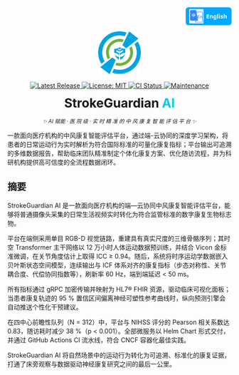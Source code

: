 <!-- 
════════════════════════════════════════════════════════════
  StrokeGuardian AI · README Hero (single-logo | fully-polished)
═════════════════════════════════════════════════════════════════
-->

<!-- ——— Language Switch (top-right) ——— -->
<!-- ========= Language Switch ========= -->
<p align="right" style="margin-top:0;">
  <a href="README.zh-CN.md"
     title="Switch to Simplified Chinese"
     style="
       display:inline-flex;
       align-items:center;
       gap:6px;
       padding:4px 10px 4px 8px;
       font:600 13px/1 'Segoe UI',Roboto,'Helvetica Neue',Arial,sans-serif;
       color:#fff;
       background:#00a9ff;
       border-radius:6px;
       text-decoration:none;
       box-shadow:0 1px 2px rgba(0,0,0,.15);
     ">
    <img src="docs/assets/lang-en.png" alt="🌐" width="32" height="32">
    English
  </a>
</p>

<!-- ——— Logo ——— -->
<p align="center">
  <img src="docs/logo.png" width="96" height="96" alt="StrokeGuardian AI Logo"/>
</p>

<!-- ——— Badge Row ——— -->
<p align="center">

  <!-- Release -->
  <a href="https://github.com/YourOrg/StrokeGuardianAI/releases" title="Latest stable release">
    <img
      alt="Latest Release"
      src="https://img.shields.io/github/v/release/YourOrg/StrokeGuardianAI?label=Release&labelColor=0084ff&color=00c7ff&style=flat-square">
  </a>

  <!-- License -->
  <a href="https://github.com/YourOrg/StrokeGuardianAI/blob/main/LICENSE" title="MIT License">
    <img
      alt="License: MIT"
      src="https://img.shields.io/github/license/YourOrg/StrokeGuardianAI?label=License&labelColor=0084ff&color=00c7ff&style=flat-square">
  </a>

  <!-- CI -->
  <a href="https://github.com/YourOrg/StrokeGuardianAI/actions/workflows/ci.yml" title="Continuous Integration status">
    <img
      alt="CI Status"
      src="https://img.shields.io/github/actions/workflow/status/YourOrg/StrokeGuardianAI/ci.yml?branch=main&label=CI&labelColor=0084ff&color=00c7ff&style=flat-square">
  </a>

  <!-- Maintenance -->
  <a href="https://github.com/YourOrg/StrokeGuardianAI/graphs/commit-activity" title="Commit activity (past 12 months)">
    <img
      alt="Maintenance"
      src="https://img.shields.io/badge/maintenance-yes-00c7ff?labelColor=0084ff&style=flat-square">
  </a>

</p>

<!-- ——— Title & Tagline ——— -->
<h1 align="center" style="margin:0.4em 0 0.2em 0;">
  StrokeGuardian&nbsp;<span style="color:#00c7ff;">AI</span>
</h1>

<p align="center">
  <i><small>✨ AI 赋能 · 医 院 级 · 实 时 精 准 的 中 风 康 复 智 能 评 估 平 台 ✨</small></i>
</p>

<!-- ——— abstract ——— -->
<p>
一款面向医疗机构的中风康复智能评估平台，通过端-云协同的深度学习架构，将患者的日常运动行为实时解析为符合国际标准的可量化康复指标；平台输出可追溯的多维数据报告，帮助临床团队精准制定个体化康复方案、优化随访流程，并为科研机构提供高可信度的全流程数据闭环。
</p>

<!-- ——— A B S T R A C T ——— --> 
<h2 id="abstract">摘要</h2> 
<p>
StrokeGuardian AI 是一款面向医疗机构的端—云协同中风康复智能评估平台，能够将普通摄像头采集的日常生活视频实时转化为符合监管标准的数字康复生物标志物。

平台在端侧采用单目 RGB-D 视觉链路，重建具有真实尺度的三维骨骼序列；其时空 Transformer 主干网络以 12 万小时人体运动数据预训练，并结合 Vicon 金标准微调，在关节角度估计上取得 ICC ≥ 0.94。随后，系统将时序运动学数据嵌入贝叶斯状态空间模型，连续输出与 ICF 体系对齐的康复指标（步态对称性、关节耦合度、代偿协同指数等），刷新率 60 Hz，端到端延迟 < 50 ms。

所有指标通过 gRPC 加密传输并映射为 HL7® FHIR 资源，驱动临床可视化面板；当患者康复轨迹的 95 % 置信区间偏离神经可塑性参考曲线时，纵向预测引擎会自动推送个性化干预建议。

在四中心前瞻性队列（N = 312）中，平台与 NIHSS 评分的 Pearson 相关系数达 0.83，随访耗时减少 38 %（p < 0.001）。全部微服务以 Helm Chart 形式交付，并通过 GitHub Actions CI 流水线，符合 CNCF 容器化最佳实践。

StrokeGuardian AI 将自然场景中的运动行为转化为可追溯、标准化的康复证据，打通了床旁观察与数据驱动神经康复研究之间的最后一公里。

</p> 
